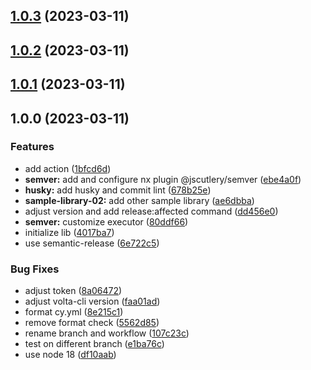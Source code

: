 ## [1.0.3](https://github.com/amaralc/nx-integrated-template/compare/v1.0.2...v1.0.3) (2023-03-11)

## [1.0.2](https://github.com/amaralc/nx-integrated-template/compare/v1.0.1...v1.0.2) (2023-03-11)

## [1.0.1](https://github.com/amaralc/nx-integrated-template/compare/v1.0.0...v1.0.1) (2023-03-11)

## 1.0.0 (2023-03-11)


### Features

* add action ([1bfcd6d](https://github.com/amaralc/nx-integrated-template/commit/1bfcd6da7a545679d50fa72f0c9995cd93509d57))
* **semver:** add and configure nx plugin @jscutlery/semver ([ebe4a0f](https://github.com/amaralc/nx-integrated-template/commit/ebe4a0f922d1653fe8f70c3f0b6b26a690053fee))
* **husky:** add husky and commit lint ([678b25e](https://github.com/amaralc/nx-integrated-template/commit/678b25eb0bea560bf1617ccb63bf2e36986bce02))
* **sample-library-02:** add other sample library ([ae6dbba](https://github.com/amaralc/nx-integrated-template/commit/ae6dbba373359c927d0d796d1fee8d0e1af38002))
* adjust version and add release:affected command ([dd456e0](https://github.com/amaralc/nx-integrated-template/commit/dd456e0719ae79d2625ed4e3b479e6b757c88fec))
* **semver:** customize executor ([80ddf66](https://github.com/amaralc/nx-integrated-template/commit/80ddf667ad962eb55190f81d68cd2c40c36a93df))
* initialize lib ([4017ba7](https://github.com/amaralc/nx-integrated-template/commit/4017ba7d3b29f72fea0c6e44ece6775ea10a225f))
* use semantic-release ([6e722c5](https://github.com/amaralc/nx-integrated-template/commit/6e722c571cbd3d497ac1b88117553154f747a38b))


### Bug Fixes

* adjust token ([8a06472](https://github.com/amaralc/nx-integrated-template/commit/8a06472825ce1b56c5b33f71144d35f57f1c3d6f))
* adjust volta-cli version ([faa01ad](https://github.com/amaralc/nx-integrated-template/commit/faa01ad6d002a7500a149f6a18924010bfa5b8e5))
* format cy.yml ([8e215c1](https://github.com/amaralc/nx-integrated-template/commit/8e215c18947b4559f3f440e00bd31b22ccdf8ad3))
* remove format check ([5562d85](https://github.com/amaralc/nx-integrated-template/commit/5562d858b9f486326edd2bef81df73b34c9a2a26))
* rename branch and workflow ([107c23c](https://github.com/amaralc/nx-integrated-template/commit/107c23cf8cd0192f99260fc093e6f846b9735e93))
* test on different branch ([e1ba76c](https://github.com/amaralc/nx-integrated-template/commit/e1ba76c16bf5272683c8796e56cb7d2b5ada781f))
* use node 18 ([df10aab](https://github.com/amaralc/nx-integrated-template/commit/df10aaba6825feb833ea51ad27092058c90c2c67))
